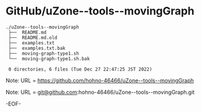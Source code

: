 # GitHub/uZone--tools--movingGraph

    ./uZone--tools--movingGraph
     ├──  README.md
     ├──  README.md.old
     ├──  examples.txt
     ├──  examples.txt.bak
     ├──  moving-graph-type1.sh
     └──  moving-graph-type1.sh.bak
     
     0 directories, 6 files (Tue Dec 27 22:47:25 JST 2022)


Note: URL = https://github.com/hohno-46466/uZone--tools--movingGraph

Note: URL = git@github.com:hohno-46466/uZone--tools--movingGraph.git

-EOF-

